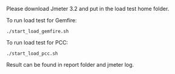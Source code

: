 Please download Jmeter 3.2 and put in the load test home folder.

To run load test for Gemfire:
```
./start_load_gemfire.sh
```

To run load test for PCC:
```
./start_load_pcc.sh
```

Result can be found in report folder and jmeter log.

